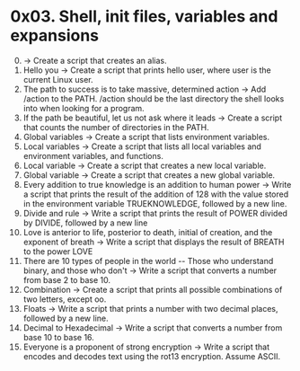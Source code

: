 # 0x03. Shell, init files, variables and expansions

0. <o> -> Create a script that creates an alias.
1. Hello you -> Create a script that prints hello user, where user is the current Linux user.
2. The path to success is to take massive, determined action -> Add /action to the PATH. /action should be the last directory the shell looks into when looking for a program.
3. If the path be beautiful, let us not ask where it leads -> Create a script that counts the number of directories in the PATH.
4. Global variables -> Create a script that lists environment variables.
5. Local variables -> Create a script that lists all local variables and environment variables, and functions.
6. Local variable -> Create a script that creates a new local variable.
7. Global variable -> Create a script that creates a new global variable.
8. Every addition to true knowledge is an addition to human power -> Write a script that prints the result of the addition of 128 with the value stored in the environment variable TRUEKNOWLEDGE, followed by a new line.
9. Divide and rule -> Write a script that prints the result of POWER divided by DIVIDE, followed by a new line
10. Love is anterior to life, posterior to death, initial of creation, and the exponent of breath -> Write a script that displays the result of BREATH to the power LOVE
11. There are 10 types of people in the world -- Those who understand binary, and those who don't -> Write a script that converts a number from base 2 to base 10.
12. Combination -> Create a script that prints all possible combinations of two letters, except oo.
13. Floats -> Write a script that prints a number with two decimal places, followed by a new line.
14. Decimal to Hexadecimal -> Write a script that converts a number from base 10 to base 16.
15. Everyone is a proponent of strong encryption -> Write a script that encodes and decodes text using the rot13 encryption. Assume ASCII.
